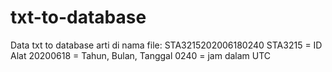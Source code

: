 # txt-to-database
Data txt to database
arti di nama file:
STA3215202006180240
STA3215 = ID Alat
20200618 = Tahun, Bulan, Tanggal
0240 = jam dalam UTC

